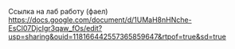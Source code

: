 
Ссылка на лаб работу (фаел)  
https://docs.google.com/document/d/1UMaH8nHNche-EsCl07DjcIgr3qaw_fOs/edit?usp=sharing&ouid=118166442557365859647&rtpof=true&sd=true
